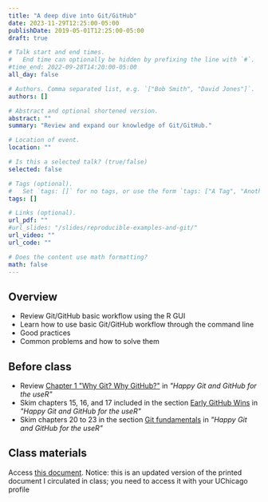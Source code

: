 ```yaml
---
title: "A deep dive into Git/GitHub"
date: 2023-11-29T12:25:00-05:00
publishDate: 2019-05-01T12:25:00-05:00
draft: true

# Talk start and end times.
#   End time can optionally be hidden by prefixing the line with `#`.
#time_end: 2022-09-28T14:20:00-05:00
all_day: false

# Authors. Comma separated list, e.g. `["Bob Smith", "David Jones"]`.
authors: []

# Abstract and optional shortened version.
abstract: ""
summary: "Review and expand our knowledge of Git/GitHub."

# Location of event.
location: ""

# Is this a selected talk? (true/false)
selected: false

# Tags (optional).
#   Set `tags: []` for no tags, or use the form `tags: ["A Tag", "Another Tag"]` for one or more tags.
tags: []

# Links (optional).
url_pdf: ""
#url_slides: "/slides/reproducible-examples-and-git/"
url_video: ""
url_code: ""

# Does the content use math formatting?
math: false
---
```




## Overview

* Review Git/GitHub basic workflow using the R GUI
* Learn how to use basic Git/GitHub workflow through the command line
* Good practices
* Common problems and how to solve them

## Before class

* Review [Chapter 1 "Why Git? Why GitHub?"](https://happygitwithr.com/big-picture.html) in *"Happy Git and GitHub for the useR"*
* Skim chapters 15, 16, and 17 included in the section [Early GitHub Wins](https://happygitwithr.com/usage-intro.html) in *"Happy Git and GitHub for the useR"*
* Skim chapters 20 to 23 in the section [Git fundamentals](https://happygitwithr.com/git-intro.html) in *"Happy Git and GitHub for the useR"*


## Class materials

Access [this document](https://docs.google.com/document/d/1bmYaSUqNsyiTb0Vkog1YtXmC2ktlhoe29zvSa1HHtRE/edit?usp=sharing). Notice: this is an updated version of the printed document I circulated in class; you need to access it with your UChicago profile

<!--

We will be using R Workbench for the lecture and the in-class exercises. If you are using R from your laptop (VS. R Workbench), make sure your system is correctly configured, see the [Git page under Setup](https://computing-soc-sci.netlify.app/setup/git/).


NEW FALL 23: REVIEW SLIDES + EVALUATE WHETHER TO ADD REPREX TO THIS CLASSS

Today's lecture builds upon the following two resources by *The Carpentries*:
* [Version Control with Git](https://swcarpentry.github.io/git-novice/)
* [Library Carpentry: Introduction to Git](https://librarycarpentry.org/lc-git/01-what-is-git/index.html)

We learned the following commands 

Terminal/command line commands: 
* `pwd`   to check your current directory
* `cd`    to navigate to your desired directory and move around terminal 
* `ls`    to list all visible content in your current directory
* `ls -a` to list all visible and hidden contents in your current directory
* `touch` to create a new file; provide the filename and the extension 
* `:q`    to exit and end the execution of a process

Git commands:
* `git init`       to initialize a new repo
* `git status`     to check the current status of your repo
* `git add .`      to add to the git staging area all new or changed files
* `git commit -m "your commit message"`  to commit the staged files
* `git push`       to push your committed files the online Github repo
* `git diff`       to show differences in files
* `git log`        to show all history of your commits
* `git reset --hard HEAD~1`   to delete a pushed commit (use with caution), followed by `git push -f origin main` to push the deleted commit to the online Github repo 

-->

<!--
* [Generating a reproducible example](/notes/reproducible-examples/)
* [Recovering from common Git predicaments](/notes/common-git-problems/)
-->

